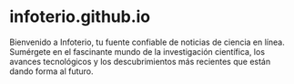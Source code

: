 # infoterio.github.io
Bienvenido a Infoterio, tu fuente confiable de noticias de ciencia en línea. Sumérgete en el fascinante mundo de la investigación científica, los avances tecnológicos y los descubrimientos más recientes que están dando forma al futuro.
